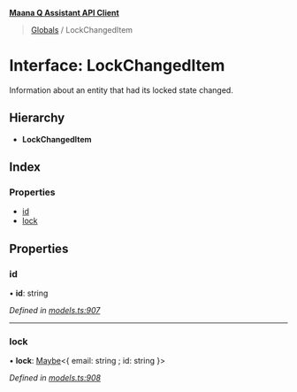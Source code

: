 **[Maana Q Assistant API Client](../README.md)**

> [Globals](../README.md) / LockChangedItem

# Interface: LockChangedItem

Information about an entity that had its locked state changed.

## Hierarchy

* **LockChangedItem**

## Index

### Properties

* [id](lockchangeditem.md#id)
* [lock](lockchangeditem.md#lock)

## Properties

### id

•  **id**: string

*Defined in [models.ts:907](https://github.com/maana-io/q-assistant-client/blob/develop/src/models.ts#L907)*

___

### lock

•  **lock**: [Maybe](../README.md#maybe)\<{ email: string ; id: string  }>

*Defined in [models.ts:908](https://github.com/maana-io/q-assistant-client/blob/develop/src/models.ts#L908)*
